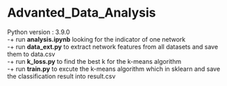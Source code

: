 # Advanted_Data_Analysis
Python version : 3.9.0  
-+ run **analysis.ipynb** looking for the indicator of one network  
-+ run **data_ext.py** to extract network features from all datasets and save them to data.csv  
-+ run **k_loss.py** to find the best k for the k-means algorithm  
-+ run **train.py** to excute the k-means algorithm which in sklearn and save the classification result into result.csv  
